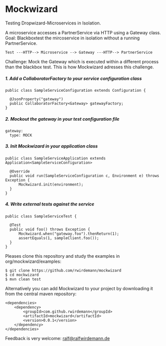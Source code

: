 # Mockwizard
Testing Dropwizard-Microservices in Isolation.

A microservice accesses a PartnerService via HTTP using a Gateway class. Goal: Blackboxtest the mircoservice in isolation without a running PartnerService.

```
Test ---HTTP--> Microservice --> Gateway ---HTTP--> PartnerService
```

Challenge: Mock the Gateway which is executed within a different process than the blackbox test. This is how Mockwizard adresses this challenge.

##### 1. Add a CollaboratorFactory to your service configuration class
```
public class SampleServiceConfiguration extends Configuration {

  @JsonProperty("gateway")
  public CollaboratorFactory<Gateway> gatewayFactory;
}
```

##### 2. Mockout the gateway in your test configuration file
```
gateway:
  type: MOCK
```

##### 3. Init Mockwizard in your application class
```
public class SampleServiceApplication extends Application<SampleServiceConfiguration>
 
  @Override
  public void run(SampleServiceConfiguration c, Environment e) throws Exception {
      Mockwizard.init(environment);
  }
}
```

##### 4. Write external tests against the service
```
public class SampleServiceTest {

  @Test
  public void foo() throws Exception {
      Mockwizard.when("gateway.foo").thenReturn(1);
      assertEquals(1, sampleClient.foo());
  }
}
```

Pleases clone this repository and study the examples in org/mockwizard/examples:
```
$ git clone https://github.com/rwirdemann/mockwizard
$ cd mockwizard
$ mvn clean test
```

Alternatively you can add Mockwizard to your project by downloading it from the central maven repository:
```
<dependencies>
    <dependency>
        <groupId>com.github.rwirdemann</groupId>
        <artifactId>mockwizard</artifactId>
        <version>0.0.1</version>
    </dependency>
</dependencies>

```

Feedback is very welcome: ralf@ralfwirdemann.de